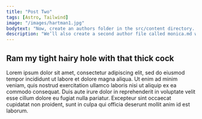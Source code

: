 ```yaml
---
title: "Post Two"
tags: [Astro, Tailwind]
image: "/images/hartman1.jpg" 
bodytext: "Now, create an authors folder in the src/content directory. In the authors folder, create a sample author file called david.md with the following content."
description: "We’ll also create a second author file called monica.md with the following content:"
---
```

## Ram my tight hairy hole with that thick cock

Lorem ipsum dolor sit amet, consectetur adipiscing elit, sed do eiusmod tempor incididunt ut labore et dolore magna aliqua. Ut enim ad minim veniam, quis nostrud exercitation ullamco laboris nisi ut aliquip ex ea commodo consequat. Duis aute irure dolor in reprehenderit in voluptate velit esse cillum dolore eu fugiat nulla pariatur. Excepteur sint occaecat cupidatat non proident, sunt in culpa qui officia deserunt mollit anim id est laborum.
